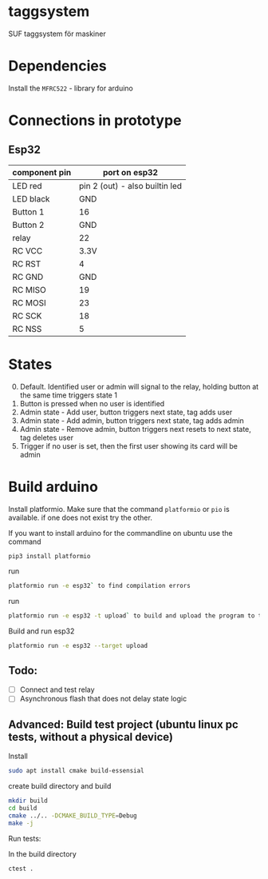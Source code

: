 # taggsystem
SUF taggsystem för maskiner

# Dependencies
Install the `MFRC522` - library for arduino

# Connections in prototype

## Esp32

| component pin | port on esp32 | 
| --        | ---         |
| LED red   | pin 2 (out) - also builtin led |
| LED black | GND       |
| Button 1  | 16          |
| Button 2  | GND          |
| relay     | 22          |
| RC VCC    | 3.3V        |
| RC RST    | 4           |
| RC GND    | GND         |
| RC MISO   | 19          |
| RC MOSI   | 23          |
| RC SCK    | 18          |
| RC NSS    | 5           |


# States

 0. Default. Identified user or admin will signal to the relay, holding button at the same time triggers state 1
 1. Button is pressed when no user is identified
 2. Admin state - Add user, button triggers next state, tag adds user
 3. Admin state - Add admin, button triggers next state, tag adds admin
 4. Admin state - Remove admin, button triggers next resets to next state, tag deletes user
 5. Trigger if no user is set, then the first user showing its card will be admin

# Build arduino

Install platformio. Make sure that the command `platformio` or `pio` is available.
if one does not exist try the other.

If you want to install arduino for the commandline on ubuntu use the command

```
pip3 install platformio
```

run

```bash
platformio run -e esp32` to find compilation errors
```

run 

```bash
platformio run -e esp32 -t upload` to build and upload the program to the arduino
```


Build and run esp32
```bash
platformio run -e esp32 --target upload
```


## Todo:
- [ ] Connect and test relay
- [ ] Asynchronous flash that does not delay state logic

## Advanced: Build test project (ubuntu linux pc tests, without a physical device)

Install 

```bash
sudo apt install cmake build-essensial
```

create build directory and build

```bash
mkdir build
cd build
cmake ../.. -DCMAKE_BUILD_TYPE=Debug
make -j
``` 

Run tests:

In the build directory

```bash
ctest .
```




